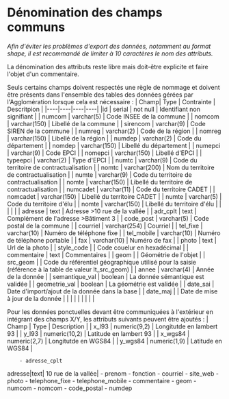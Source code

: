 Dénomination des champs communs
====

*Afin d'éviter les problèmes d'export des données, notamment au format shape, il est recommandé de limiter à 10 caractères le nom des attributs.*

La dénomination des attributs reste libre mais doit-être explicite et faire l'objet d'un commentaire.

Seuls certains champs doivent respectés une règle de nommage et doivent être présents dans l'ensemble des tables des données gérées par l'Agglomération lorsque cela est nécessaire :
| Champ| Type | Contrainte | Descritpion |
|----|----|----|----|
|id | serial | not null | Identifiant non signifiant |
| numcom | varchar(5) | Code INSEE de la commune |
| nomcom | varchar(150) | Libellé de la commune |
| sirencom | varchar(9) | Code SIREN de la commune |
| numreg | varchar(2) | Code de la région |
| nomreg | varchar(150) | Libellé de la région |
| numdep | varchar(2) | Code du département |
| nomdep | varchar(150) | Libellé du département |
| numepci | varchar(9) | Code EPCI |
| nomepci | varchar(150) | Libellé d'EPCI |
| typeepci | varchar(2) | Type d'EPCI |
| numtc | varchar(9) | Code du territoire de contractualisation |
| nomtc | varchar(200) | Nom du territoire de contractualisation |
| numte |  varchar(9) | Code du territoire de contractualisation |
| nomte |  varchar(150) | Libellé du territoire de contractualisation |
| numcadet | varchar(11) | Code du territoire CADET |
| nomcadet | varchar(150) | Libellé du territoire CADET |
| numte | varchar(5) | Code du territoire d'élu |
| nomte | varchar(150) | Libellé du territoire d'élu |
|  |  |  |
| adresse | text | Adresse >10 rue de la vallée |
| adr_cplt | text | Complément de l'adresse >Bâtiment 3 |
| code_post | varchar(5) | Code postal de la commune |
| courriel | varchar(254) | Courriel |
| tel_fixe | varchar(10) | Numéro de téléphone fixe |
| tel_mobile | varchar(10) | Numéro de téléphone portable |
| fax | varchar(10) | Numéro de fax |
| photo | text | Url de la photo |
| style_code |  | Code couelur en hexadécimal |
| commentaire | text | Commentaires |
| geom |  | Géométrie de l'objet |
| src_geom |  | Code du référentiel géographique utilisé pour la saisie (référence à la table de valeur lt_src_geom) |
| annee | varchar(4) | Année de la donnée |
| semantique_val | boolean | La donnée sémantique est validée |
| geometrie_val | boolean | La géométrie est validée |
| date_sai  | Date d'import/ajout de la donnée dans la base |
| date_maj |  | Date de mise à jour de la donnée |
|  |  |  |
|  |  |  |

Pour les données ponctuelles devant être communiquées à l'extérieur en intégrant des champs X/Y, les attributs suivants peuvent être ajoutés :
| Champ | Type | Description |
| x_l93 | numeric(9,2) | Longitutde en lambert 93 |
| y_l93 | numeric(10,2) | Latitude en lambert 93 |
| x_wgs84 | numeric(2,7) | Longitutde en WGS84 |
| y_wgs84 | numeric(1,9) | Latitude en WGS84 |


        - adresse_cplt
   adresse|text| 10 rue de la vallée|  - prenom
        - fonction
        - courriel
        - site_web
        - photo
        - telephone_fixe
        - telephone_mobile
        - commentaire
        - geom
        - numcom
        - nomcom
        - code_postal
        - numdep



